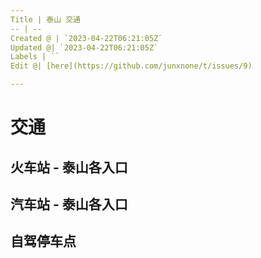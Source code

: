 ```yaml
---
Title | 泰山 交通
-- | --
Created @ | `2023-04-22T06:21:05Z`
Updated @| `2023-04-22T06:21:05Z`
Labels | ``
Edit @| [here](https://github.com/junxnone/t/issues/9)

---
```

# 交通

## 火车站 - 泰山各入口


## 汽车站 - 泰山各入口


## 自驾停车点


